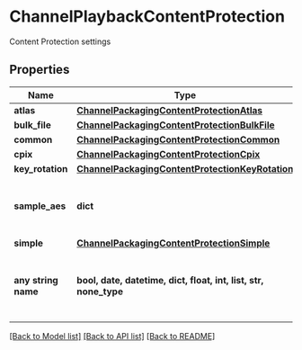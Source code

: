 # ChannelPlaybackContentProtection

Content Protection settings

## Properties
Name | Type | Description | Notes
------------ | ------------- | ------------- | -------------
**atlas** | [**ChannelPackagingContentProtectionAtlas**](ChannelPackagingContentProtectionAtlas.md) |  | [optional] 
**bulk_file** | [**ChannelPackagingContentProtectionBulkFile**](ChannelPackagingContentProtectionBulkFile.md) |  | [optional] 
**common** | [**ChannelPackagingContentProtectionCommon**](ChannelPackagingContentProtectionCommon.md) |  | [optional] 
**cpix** | [**ChannelPackagingContentProtectionCpix**](ChannelPackagingContentProtectionCpix.md) |  | [optional] 
**key_rotation** | [**ChannelPackagingContentProtectionKeyRotation**](ChannelPackagingContentProtectionKeyRotation.md) |  | [optional] 
**sample_aes** | **dict** | Only one of [&#39;bulk_file&#39;, &#39;sample_aes&#39;, &#39;common&#39;] may be set. | [optional] 
**simple** | [**ChannelPackagingContentProtectionSimple**](ChannelPackagingContentProtectionSimple.md) |  | [optional] 
**any string name** | **bool, date, datetime, dict, float, int, list, str, none_type** | any string name can be used but the value must be the correct type | [optional]

[[Back to Model list]](../README.md#documentation-for-models) [[Back to API list]](../README.md#documentation-for-api-endpoints) [[Back to README]](../README.md)


